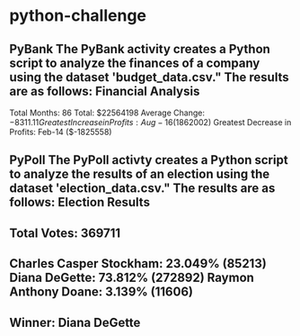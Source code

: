# python-challenge
PyBank
The PyBank activity creates a Python script to analyze the finances of a company using the dataset 'budget_data.csv."
The results are as follows: 
Financial Analysis
------------------
Total Months: 86
Total: $22564198
Average Change: $-8311.11
Greatest Increase in Profits: Aug-16 ($1862002)
Greatest Decrease in Profits: Feb-14 ($-1825558)

PyPoll
The PyPoll activty creates a Python script to analyze the results of an election using the dataset 'election_data.csv."
The results are as follows: 
Election Results
----------------
Total Votes: 369711
----------------
Charles Casper Stockham:  23.049% (85213) 
Diana DeGette:  73.812% (272892) 
Raymon Anthony Doane:  3.139% (11606) 
----------------
Winner: Diana DeGette
----------------
